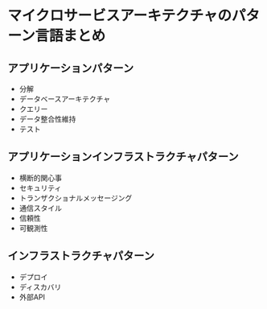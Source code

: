 # マイクロサービスアーキテクチャのパターン言語まとめ

## アプリケーションパターン

 - 分解
 - データベースアーキテクチャ
 - クエリー 
 - データ整合性維持 
 - テスト 

## アプリケーションインフラストラクチャパターン
 - 横断的関心事
 - セキュリティ 
 - トランザクショナルメッセージング
 - 通信スタイル 
 - 信頼性 
 - 可観測性 

## インフラストラクチャパターン
 - デプロイ 
 - ディスカバリ 
 - 外部API 
